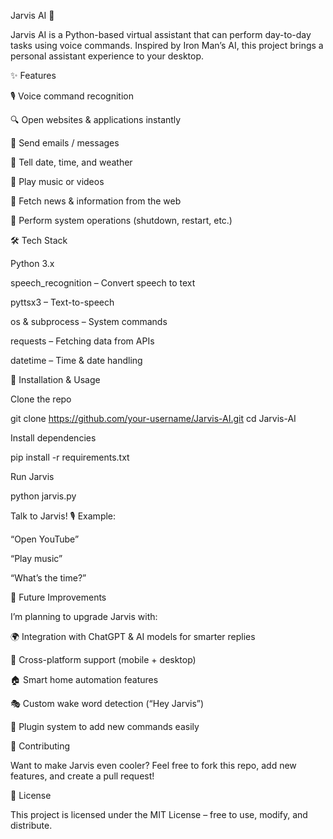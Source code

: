 Jarvis AI 🤖

Jarvis AI is a Python-based virtual assistant that can perform day-to-day tasks using voice commands. Inspired by Iron Man’s AI, this project brings a personal assistant experience to your desktop.

✨ Features

🎙️ Voice command recognition

🔍 Open websites & applications instantly

📧 Send emails / messages

📅 Tell date, time, and weather

🎵 Play music or videos

📰 Fetch news & information from the web

📌 Perform system operations (shutdown, restart, etc.)

🛠️ Tech Stack

Python 3.x

speech_recognition – Convert speech to text

pyttsx3 – Text-to-speech

os & subprocess – System commands

requests – Fetching data from APIs

datetime – Time & date handling

🚀 Installation & Usage

Clone the repo

git clone https://github.com/your-username/Jarvis-AI.git
cd Jarvis-AI


Install dependencies

pip install -r requirements.txt


Run Jarvis

python jarvis.py


Talk to Jarvis! 🎙️
Example:

“Open YouTube”

“Play music”

“What’s the time?”

🔮 Future Improvements

I’m planning to upgrade Jarvis with:

🌍 Integration with ChatGPT & AI models for smarter replies

📲 Cross-platform support (mobile + desktop)

🏠 Smart home automation features

🎭 Custom wake word detection (“Hey Jarvis”)

🤝 Plugin system to add new commands easily

🤝 Contributing

Want to make Jarvis even cooler? Feel free to fork this repo, add new features, and create a pull request!

📜 License

This project is licensed under the MIT License – free to use, modify, and distribute.